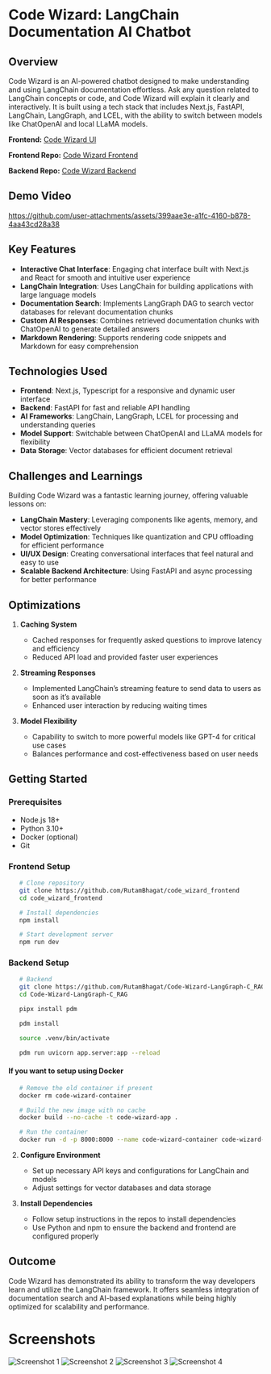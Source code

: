 # Code Wizard: LangChain Documentation AI Chatbot

## Overview

Code Wizard is an AI-powered chatbot designed to make understanding and using LangChain documentation effortless. Ask any question related to LangChain concepts or code, and Code Wizard will explain it clearly and interactively. It is built using a tech stack that includes Next.js, FastAPI, LangChain, LangGraph, and LCEL, with the ability to switch between models like ChatOpenAI and local LLaMA models.

**Frontend:** [Code Wizard UI](https://code-wizard-frontend.vercel.app/)

**Frontend Repo:** [Code Wizard Frontend](https://github.com/RutamBhagat/code_wizard_frontend)

**Backend Repo:** [Code Wizard Backend](https://github.com/RutamBhagat/Code-Wizard-LangGraph-C_RAG)

## Demo Video

https://github.com/user-attachments/assets/399aae3e-a1fc-4160-b878-4aa43cd28a38

## Key Features

- **Interactive Chat Interface**: Engaging chat interface built with Next.js and React for smooth and intuitive user experience
- **LangChain Integration**: Uses LangChain for building applications with large language models
- **Documentation Search**: Implements LangGraph DAG to search vector databases for relevant documentation chunks
- **Custom AI Responses**: Combines retrieved documentation chunks with ChatOpenAI to generate detailed answers
- **Markdown Rendering**: Supports rendering code snippets and Markdown for easy comprehension

## Technologies Used

- **Frontend**: Next.js, Typescript for a responsive and dynamic user interface
- **Backend**: FastAPI for fast and reliable API handling
- **AI Frameworks**: LangChain, LangGraph, LCEL for processing and understanding queries
- **Model Support**: Switchable between ChatOpenAI and LLaMA models for flexibility
- **Data Storage**: Vector databases for efficient document retrieval

## Challenges and Learnings

Building Code Wizard was a fantastic learning journey, offering valuable lessons on:

- **LangChain Mastery**: Leveraging components like agents, memory, and vector stores effectively
- **Model Optimization**: Techniques like quantization and CPU offloading for efficient performance
- **UI/UX Design**: Creating conversational interfaces that feel natural and easy to use
- **Scalable Backend Architecture**: Using FastAPI and async processing for better performance

## Optimizations

1. **Caching System**

   - Cached responses for frequently asked questions to improve latency and efficiency
   - Reduced API load and provided faster user experiences

2. **Streaming Responses**

   - Implemented LangChain’s streaming feature to send data to users as soon as it’s available
   - Enhanced user interaction by reducing waiting times

3. **Model Flexibility**
   - Capability to switch to more powerful models like GPT-4 for critical use cases
   - Balances performance and cost-effectiveness based on user needs

## Getting Started

### Prerequisites

- Node.js 18+
- Python 3.10+
- Docker (optional)
- Git

### Frontend Setup

```bash
   # Clone repository
   git clone https://github.com/RutamBhagat/code_wizard_frontend
   cd code_wizard_frontend

   # Install dependencies
   npm install

   # Start development server
   npm run dev
```

### Backend Setup

```bash
   # Backend
   git clone https://github.com/RutamBhagat/Code-Wizard-LangGraph-C_RAG
   cd Code-Wizard-LangGraph-C_RAG

   pipx install pdm

   pdm install

   source .venv/bin/activate

   pdm run uvicorn app.server:app --reload
```

#### If you want to setup using Docker

```bash
   # Remove the old container if present
   docker rm code-wizard-container

   # Build the new image with no cache
   docker build --no-cache -t code-wizard-app .

   # Run the container
   docker run -d -p 8000:8000 --name code-wizard-container code-wizard-app
```

2. **Configure Environment**

   - Set up necessary API keys and configurations for LangChain and models
   - Adjust settings for vector databases and data storage

3. **Install Dependencies**
   - Follow setup instructions in the repos to install dependencies
   - Use Python and npm to ensure the backend and frontend are configured properly

## Outcome

Code Wizard has demonstrated its ability to transform the way developers learn and utilize the LangChain framework. It offers seamless integration of documentation search and AI-based explanations while being highly optimized for scalability and performance.

# Screenshots

![Screenshot 1](https://github.com/user-attachments/assets/85720540-b534-4907-bfe3-da125306e684)
![Screenshot 2](https://github.com/user-attachments/assets/f798dff9-eae2-4818-b0f9-620ea596e034)
![Screenshot 3](https://github.com/user-attachments/assets/288af3ed-bc70-4191-9bf6-b00c8f44fdd2)
![Screenshot 4](https://github.com/user-attachments/assets/e31b8075-d5ef-4a28-a113-37fc9f8c2842)
